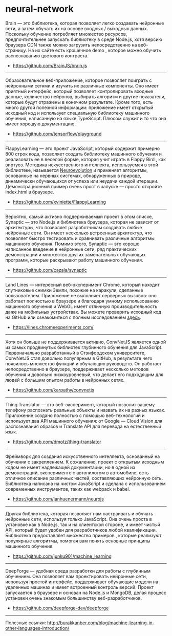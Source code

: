 # neural-network

Brain — это библиотека, которая позволяет легко создавать нейронные сети, а затем обучать их на основе входных / выходных данных. Поскольку обучение потребляет множество ресурсов, предпочтительнее запускать библиотеку в среде Node.js, хотя версию браузера CDN также можно загрузить непосредственно на веб-страницу. На их сайте есть крошечное demo , которое можно обучить распознаванию цветового контраста.
- https://github.com/BrainJS/brain.js
---

Образовательное веб-приложение, которое позволяет поиграть с нейронными сетями и изучить их различные компоненты. Оно имеет приятный интерфейс, который позволяет контролировать входные данные, количество нейронов, выбирать алгоритм и другие показатели, которые будут отражены в конечном результате. Кроме того, есть много другой полезной информации: приложение имеет открытый исходный код и использует специальную библиотеку машинного обучения, написанную на языке TypeScript. Плюсом служит и то что она имеет хорошую документацию.
- https://github.com/tensorflow/playground
---

FlappyLearning — это проект JavaScript, который содержит примерно 800 строк кода, позволяет создать библиотеку машинного обучения и реализовать ее в веселой форме, которая учит играть в Flappy Bird , как виртуоз. Методика искусственного интеллекта, используемая в этой библиотеке, называется [Neuroevolution](http://www.scholarpedia.org/article/Neuroevolution) и применяет алгоритмы, основанные на нервных системах, обнаруженных в природе, динамически обучающихся от успеха или неудачи каждой итерации. Демонстрационный пример очень прост в запуске — просто откройте index.html в браузере.
- https://github.com/xviniette/FlappyLearning
---

Вероятно, самый активно поддерживаемый проект в этом списке, Synaptic — это Node.js и библиотека браузера, которая не зависит от архитектуры, что позволяет разработчикам создавать любые нейронные сети. Он имеет несколько встроенных архитектур, что позволяет быстро тестировать и сравнивать различные алгоритмы машинного обучения. Помимо этого, Synaptic — это хорошо написанное введение в нейронные сети, ряд практических демонстраций и множество других замечательных обучающих программ, которые раскрывают работу машинного обучения.
- https://github.com/cazala/synaptic
---

Land Lines — интересный веб-эксперимент Chrome, который находит спутниковые снимки Земли, похожие на каракули, сделанные пользователем. Приложение не выполняет серверных вызовов: оно работает полностью в браузере и благодаря умному использованию машинного обучения и WebGL имеет отличную производительность даже на мобильных устройствах. Вы можете проверить исходный код на GitHub или ознакомиться с полным исследованием [здесь](https://developers.google.com/web/showcase/2016/land-lines).
- https://lines.chromeexperiments.com/
---

Хотя он больше не поддерживается активно, ConvNetJS является одной из самых продвинутых библиотек глубинного обучения для JavaScript. Первоначально разработанный в Стэнфордском университете, ConvNetJS стал довольно популярным в GitHub, в результате чего появилось множество функций и обучающих руководств. Он работает непосредственно в браузере, поддерживает несколько методов обучения и довольно низкоуровневый, что делает его подходящим для людей с большим опытом работы в нейронных сетях.
- https://github.com/karpathy/convnetjs
---

Thing Translator — это веб-эксперимент, который позволит вашему телефону распознать реальные объекты и назвать их на разных языках. Приложение создано полностью с помощью веб-технологий и использует два API машинного обучения: от Google — Cloud Vision для распознавания образов и Translate API для перевода на естественный язык.
- https://github.com/dmotz/thing-translator
---

Фреймворк для создания искусственного интеллекта, основанный на обучении с закреплением. К сожалению, проект с открытым исходным кодом не имеет надлежащей документации, но в одной из демонстраций, эксперименте с автопилотом в автомобиле, есть отличное описание различных частей, составляющих нейронную сеть. Библиотека написана на чистом JavaScript и сделана с использованием современных инструментов, таких как webpack и babel.
- https://github.com/janhuenermann/neurojs
---

Другая библиотека, которая позволяет нам настраивать и обучать нейронные сети, используя только JavaScript. Она очень проста в установке как в Node.js, так и на клиентской стороне, и имеет чистый API, который будет удобен для разработчиков любой квалификации. Библиотека предоставляет множество примеров , которые реализуют популярные алгоритмы, помогая вам понять основные принципы машинного обучения.
- https://github.com/junku901/machine_learning
---

DeepForge — удобная среда разработки для работы с глубинным обучением. Она позволяет вам проектировать нейронные сети, используя простой интерфейс, поддерживает обучающие модели на удаленных машинах и имеет встроенный контроль версий. Проект запускается в браузере и основан на Node.js и MongoDB, делая процесс установки очень знакомым большинству веб-разработчиков.
- https://github.com/deepforge-dev/deepforge
---

Полезные ссылки:
http://burakkanber.com/blog/machine-learning-in-other-languages-introduction/


